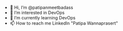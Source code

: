 - 👋 Hi, I’m @patipanmeetbadass
- 👀 I’m interested in DevOps
- 🌱 I’m currently learning DevOps
- 📫 How to reach me LinkedIn "Patipa Wannaprasert"

<!---
patipanmeetbadass/patipanmeetbadass is a ✨ special ✨ repository because its `README.md` (this file) appears on your GitHub profile.
You can click the Preview link to take a look at your changes.
--->
